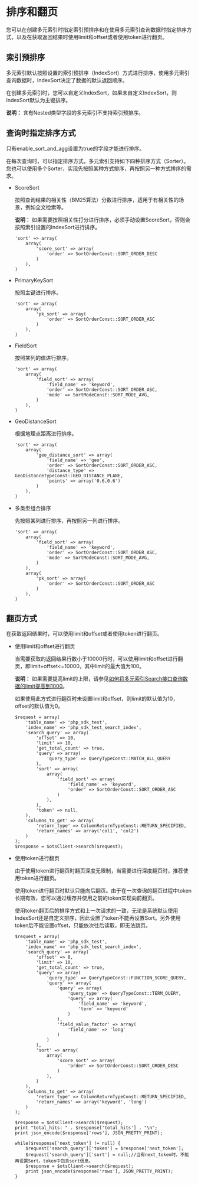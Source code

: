 # 排序和翻页

您可以在创建多元索引时指定索引预排序和在使用多元索引查询数据时指定排序方式，以及在获取返回结果时使用limit和offset或者使用token进行翻页。

## 索引预排序

多元索引默认按照设置的索引预排序（IndexSort）方式进行排序，使用多元索引查询数据时，IndexSort决定了数据的默认返回顺序。

在创建多元索引时，您可以自定义IndexSort，如果未自定义IndexSort，则IndexSort默认为主键排序。

**说明：** 含有Nested类型字段的多元索引不支持索引预排序。

## 查询时指定排序方式

只有enable\_sort\_and\_agg设置为true的字段才能进行排序。

在每次查询时，可以指定排序方式，多元索引支持如下四种排序方式（Sorter）。您也可以使用多个Sorter，实现先按照某种方式排序，再按照另一种方式排序的需求。

-   ScoreSort

    按照查询结果的相关性（BM25算法）分数进行排序，适用于有相关性的场景，例如全文检索等。

    **说明：** 如果需要按照相关性打分进行排序，必须手动设置ScoreSort，否则会按照索引设置的IndexSort进行排序。

    ```
    'sort' => array(
        array(
            'score_sort' => array(
                'order' => SortOrderConst::SORT_ORDER_DESC
            )
        ),
    )
    ```

-   PrimaryKeySort

    按照主键进行排序。

    ```
    'sort' => array(
        array(
            'pk_sort' => array(
                'order' => SortOrderConst::SORT_ORDER_ASC
            )
        ),
    )
    ```

-   FieldSort

    按照某列的值进行排序。

    ```
    'sort' => array(
        array(
            'field_sort' => array(
                'field_name' => 'keyword',
                'order' => SortOrderConst::SORT_ORDER_ASC,
                'mode' => SortModeConst::SORT_MODE_AVG,
            )
        ),
    )
    ```

-   GeoDistanceSort

    根据地理点距离进行排序。

    ```
    'sort' => array(
        array(
            'geo_distance_sort' => array(
                'field_name' => 'geo',
                'order' => SortOrderConst::SORT_ORDER_ASC,
                'distance_type' => GeoDistanceTypeConst::GEO_DISTANCE_PLANE,
                'points' => array('0.6,0.6')
            )
        ),
    )
    ```

-   多类型组合排序

    先按照某列进行排序，再按照另一列进行排序。

    ```
    'sort' => array(
        array(
            'field_sort' => array(
                'field_name' => 'keyword',
                'order' => SortOrderConst::SORT_ORDER_ASC,
                'mode' => SortModeConst::SORT_MODE_AVG,
            )
        ),
        array(
            'pk_sort' => array(
                'order' => SortOrderConst::SORT_ORDER_ASC
            )
        ),
    )
    ```


## 翻页方式

在获取返回结果时，可以使用limit和offset或者使用token进行翻页。

-   使用limit和offset进行翻页

    当需要获取的返回结果行数小于10000行时，可以使用limit和offset进行翻页，即limit+offset<=10000，其中limit的最大值为100。

    **说明：** 如果需要提高limit的上限，请参见[如何将多元索引Search接口查询数据的limit提高到1000](/cn.zh-CN/常见问题/一般性问题/如何将多元索引Search接口查询数据的limit提高到1000.md)。

    如果使用此方式进行翻页时未设置limit和offset，则limit的默认值为10，offset的默认值为0。

    ```
    $request = array(
        'table_name' => 'php_sdk_test',
        'index_name' => 'php_sdk_test_search_index',
        'search_query' => array(
            'offset' => 10,
            'limit' => 10,
            'get_total_count' => true,
            'query' => array(
                'query_type' => QueryTypeConst::MATCH_ALL_QUERY
            ),
            'sort' => array(
                array(
                    'field_sort' => array(
                        'field_name' => 'keyword',
                        'order' => SortOrderConst::SORT_ORDER_ASC
                    )
                ),
            ),
            'token' => null,
        ),
        'columns_to_get' => array(
            'return_type' => ColumnReturnTypeConst::RETURN_SPECIFIED,
            'return_names' => array('col1', 'col2')
        )
    );
    $response = $otsClient->search($request);
    ```

-   使用token进行翻页

    由于使用token进行翻页时翻页深度无限制，当需要进行深度翻页时，推荐使用token进行翻页。

    使用token进行翻页时默认只能向后翻页。由于在一次查询的翻页过程中token长期有效，您可以通过缓存并使用之前的token实现向前翻页。

    使用token翻页后的排序方式和上一次请求的一致，无论是系统默认使用IndexSort还是自定义排序，因此设置了token不能再设置Sort。另外使用token后不能设置offset，只能依次往后读取，即无法跳页。

    ```
    $request = array(
        'table_name' => 'php_sdk_test',
        'index_name' => 'php_sdk_test_search_index',
        'search_query' => array(
            'offset' => 0,
            'limit' => 10,
            'get_total_count' => true,
            'query' => array(
                'query_type' => QueryTypeConst::FUNCTION_SCORE_QUERY,
                'query' => array(
                    'query' => array(
                        'query_type' => QueryTypeConst::TERM_QUERY,
                        'query' => array(
                            'field_name' => 'keyword',
                            'term' => 'keyword'
                        )
                    ),
                    'field_value_factor' => array(
                        'field_name' => 'long'
                    )
                )
            ),
            'sort' => array(
                array(
                    'score_sort' => array(
                        'order' => SortOrderConst::SORT_ORDER_DESC
                    )
                ),
            )
        ),
        'columns_to_get' => array(
            'return_type' => ColumnReturnTypeConst::RETURN_SPECIFIED,
            'return_names' => array('keyword', 'long')
        )
    );
    
    $response = $otsClient->search($request);
    print "total_hits: " . $response['total_hits'] . "\n";
    print json_encode($response['rows'], JSON_PRETTY_PRINT);
    
    while($response['next_token'] != null) {
        $request['search_query']['token'] = $response['next_token'];
        $request['search_query']['sort'] = null;//当有next_token时，不能再设置Sort，token中包含sort信息。
        $response = $otsClient->search($request);
        print json_encode($response['rows'], JSON_PRETTY_PRINT);
    }
    ```



